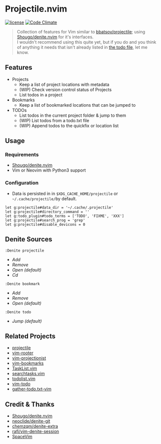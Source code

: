 # Projectile.nvim #

[![license](https://img.shields.io/github/license/dunstontc/projectile.nvim.svg)](https://github.com/dunstontc/projectile.nvim/blob/master/LICENSE)
[![Code Climate](https://img.shields.io/codeclimate/issues/github/me-and/mdf.svg)](https://github.com/dunstontc/projectile.nvim/issues)

> Collection of features for Vim similar to [bbatsov/projectile](https://github.com/bbatsov/projectile); using [Shougo/denite.nvim](https://github.com/Shougo/denite.nvim) for it's interfaces.  
> I wouldn't recommend using this quite yet, but if you do and you think of anything it needs that isn't already listed in [the todo file](todo.txt), let me know.

## Features ##

  - Projects
    - Keep a list of project locations with metadata
    - (WIP) Check version control status of Projects
    - List todos in a project
  - Bookmarks
    - Keep a list of bookmarked locations that can be jumped to
  - TODOs
    - List todos in the current project folder & jump to them
    - (WIP) List todos from a todo.txt file
    - (WIP) Append todos to the quickfix or location list


## Usage ##
### Requirements ###
  - [Shougo/denite.nvim](https://github.com/Shougo/denite.nvim)
  - Vim or Neovim with Python3 support

### Configuration ###
  - Data is persisted in in `$XDG_CACHE_HOME/projectile` or `~/.cache/projectile/`by default.  

```viml
let g:projectile#data_dir = '~/.cache/.projectile'
let g:projectile#directory_command = ''
let g:todo_plugin#todo_terms = ['TODO', 'FIXME', 'XXX']
let g:projectile#search_prog = 'grep'
let g:projectile#disable_devicons = 0
```


## Denite Sources ##
```viml
:Denite projectile
```
  - *Add*
  - *Remove*
  - *Open (default)*
  - *Cd*

```viml
:Denite bookmark
```
  - *Add*
  - *Remove*
  - *Open (default)*

```viml
:Denite todo
```
  - *Jump (default)*


## Related Projects ##
  - [projectile](https://github.com/bbatsov/projectile)
  - [vim-rooter](https://github.com/airblade/vim-rooter)
  - [vim-projectionist](https://github.com/tpope/vim-projectionist)
  - [vim-bookmarks](https://github.com/MattesGroeger/vim-bookmarks)
  - [TaskList.vim](https://github.com/vim-scripts/TaskList.vim)
  - [searchtasks.vim](https://github.com/gilsondev/searchtasks.vim)
  - [todolist.vim](vim-scripts/todolist.vim)
  - [vim-todo](https://github.com/codegram/vim-todo)
  - [gather-todo.txt-vim](https://github.com/lgalke/gather-todo.txt-vim)

## Credit & Thanks ##

- [Shougo/denite.nvim](https://github.com/Shougo/denite.nvim)
- [neoclide/denite-git](https://github.com/neoclide/denite-git)
- [chemzqm/denite-extra](https://github.com/chemzqm/denite-extra)
- [rafi/vim-denite-session](https://github.com/rafi/vim-denite-session)
- [SpaceVim](https://github.com/SpaceVim/SpaceVim)

